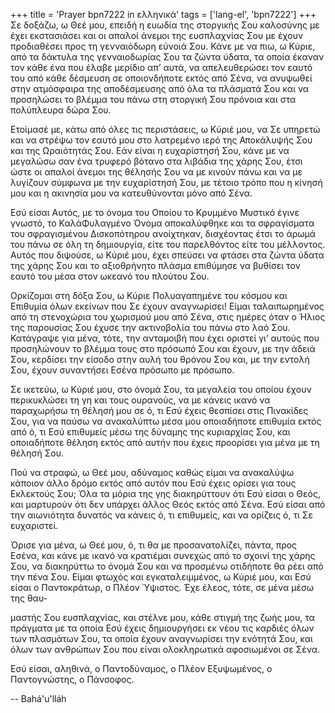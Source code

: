 +++
title = 'Prayer bpn7222 in ελληνικά'
tags = ['lang-el', 'bpn7222']
+++
Σε δοξάζω, ω Θεέ µου, επειδή η ευωδία της στοργικής Σου καλοσύνης µε έχει εκστασιάσει και οι απαλοί άνεµοι της ευσπλαχνίας Σου µε έχουν προδιαθέσει προς τη γενναιόδωρη εύνοιά Σου. Κάνε µε να πιω, ω Κύριε, από τα δάκτυλα της γενναιοδωρίας Σου τα ζώντα ύδατα, τα οποία έκαναν τον κάθε ένα που έλαβε µερίδιο απ’ αυτά, να απελευθερώσει τον εαυτό του από κάθε δέσµευση σε οποιονδήποτε εκτός από Σένα, να ανυψωθεί στην ατµόσφαιρα της αποδέσµευσης από όλα τα πλάσµατά Σου και να προσηλώσει το βλέµµα του πάνω στη στοργική Σου πρόνοια και στα πολύπλευρα δώρα Σου.

Ετοίµασέ µε, κάτω από όλες τις περιστάσεις, ω Κύριέ µου, να Σε υπηρετώ και να στρέψω τον εαυτό µου στο λατρεµένο ιερό της Αποκάλυψής Σου και της Ωραιότητάς Σου. Εάν είναι η ευχαρίστησή Σου, κάνε µε να µεγαλώσω σαν ένα τρυφερό βότανο στα λιβάδια της χάρης Σου, έτσι ώστε οι απαλοί άνεµοι της θέλησής Σου να µε κινούν πάνω και να µε λυγίζουν σύµφωνα µε την ευχαρίστησή Σου, µε τέτοιο τρόπο που η κίνησή µου και η ακινησία µου να κατευθύνονται µόνο από Σένα.

Εσύ είσαι Αυτός, µε το όνοµα του Οποίου το Κρυµµένο Μυστικό έγινε γνωστό, το ΚαλάΦυλαγµένο Όνοµα αποκαλύφθηκε και τα σφραγίσµατα του σφραγισµένου ∆ισκοπότηρου ανοίχτηκαν, διαχέοντας έτσι το άρωµά του πάνω σε όλη τη δηµιουργία, είτε του παρελθόντος είτε του µέλλοντος. Αυτός που διψούσε, ω Κύριέ µου, έχει σπεύσει να φτάσει στα ζώντα ύδατα της χάρης Σου και το αξιοθρήνητο πλάσµα επιθύµησε να βυθίσει τον εαυτό του µέσα στον ωκεανό του πλούτου Σου.

Ορκίζοµαι στη δόξα Σου, ω Κύριε Πολυαγαπηµένε του κόσµου και Επιθυµία όλων εκείνων που Σε έχουν αναγνωρίσει! Είµαι ταλαιπωρηµένος από τη στενοχώρια του χωρισµού µου από Σένα, στις ηµέρες όταν ο Ήλιος της παρουσίας Σου έχυσε την ακτινοβολία του πάνω στο λαό Σου. Κατάγραψε για µένα, τότε, την ανταµοιβή που έχει οριστεί γι’ αυτούς που προσηλώνουν το βλέµµα τους στο πρόσωπό Σου και έχουν, µε την άδειά Σου, κερδίσει την είσοδο στην αυλή του θρόνου Σου και, µε την εντολή Σου, έχουν συναντήσει Εσένα πρόσωπο µε πρόσωπο.

Σε ικετεύω, ω Κύριέ µου, στο όνοµά Σου, τα µεγαλεία του οποίου έχουν περικυκλώσει τη γη και τους ουρανούς, να µε κάνεις ικανό να παραχωρήσω τη θέλησή µου σε ό, τι Εσύ έχεις θεσπίσει στις Πινακίδες Σου, για να παύσω να ανακαλύπτω µέσα µου οποιαδήποτε επιθυµία εκτός από ό, τι Εσύ επιθυµείς µέσω της δύναµης της κυριαρχίας Σου, και οποιαδήποτε θέληση εκτός από αυτήν που έχεις προορίσει για µένα µε τη θέλησή Σου.

Πού να στραφώ, ω Θεέ µου, αδύναµος καθώς είµαι να ανακαλύψω κάποιον άλλο δρόµο εκτός από αυτόν που Εσύ έχεις ορίσει για τους Εκλεκτούς Σου; Όλα τα µόρια της γης διακηρύττουν ότι Εσύ είσαι ο Θεός, και µαρτυρούν ότι δεν υπάρχει άλλος Θεός εκτός από Σένα. Εσύ είσαι από την αιωνιότητα δυνατός να κάνεις ό, τι επιθυµείς, και να ορίζεις ό, τι Σε ευχαριστεί.

Όρισε για µένα, ω Θεέ µου, ό, τι θα µε προσανατολίζει, πάντα, προς Εσένα, και κάνε µε ικανό να κρατιέµαι συνεχώς από το σχοινί της χάρης Σου, να διακηρύττω το όνοµά Σου και να προσµένω οτιδήποτε θα ρέει από την πένα Σου. Είµαι φτωχός και εγκαταλειµµένος, ω Κύριέ µου, και Εσύ είσαι ο Παντοκράτωρ, ο Πλέον Ύψιστος. Έχε έλεος, τότε, σε µένα µέσω της θαυ-

µαστής Σου ευσπλαχνίας, και στέλνε µου, κάθε στιγµή της ζωής µου, τα πράγµατα µε τα οποία Εσύ έχεις δηµιουργήσει εκ νέου τις καρδιές όλων των πλασµάτων Σου, τα οποία έχουν αναγνωρίσει την ενότητά Σου, και όλων των ανθρώπων Σου που είναι ολοκληρωτικά αφοσιωµένοι σε Σένα.

Εσύ είσαι, αληθινά, ο Παντοδύναµος, ο Πλέον Εξυψωµένος, ο Παντογνώστης, ο Πάνσοφος.

-- Bahá'u'lláh
